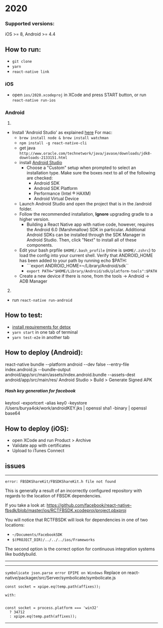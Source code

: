 # 2020

### Supported versions:
iOS >= 8, Android >= 4.4

## How to run:
* `git clone`
* `yarn`
* `react-native link`


### iOS 

* open `ios/2020.xcodeproj` in XCode and press START button, or run `react-native run-ios`

### Android 

1. 
* Install 'Android Studio' as explained [here](https://facebook.github.io/react-native/docs/getting-started.html)
    For mac:
    * ```brew install node & brew install watchman```
    * ```npm install -g react-native-cli```
    * get java ```http://www.oracle.com/technetwork/java/javase/downloads/jdk8-downloads-2133151.html```
    * install [Android Studio](https://developer.android.com/studio/index.html) 
        * Choose a "Custom" setup when prompted to select an installation type. Make sure the boxes next to all of the following are checked:
            * Android SDK
            * Android SDK Platform
            * Performance (Intel ® HAXM)
            * Android Virtual Device
    * Launch Android Studio and open the project that is in the /android folder.
    * Follow the recommended installation, **Ignore** upgrading gradle to a higher version.
        * Building a React Native app with native code, however, requires the Android 6.0 (Marshmallow) SDK in particular. Additional Android SDKs can be installed through the SDK Manager in Android Studio.
        Then, click "Next" to install all of these components.
    * Edit your bash prpfile ```$HOME/.bash_profile``` (mine is ```$HOME/.zshrc```) to load the config into your current shell. Verify that ANDROID_HOME has been added to your path by running echo $PATH:
        * ```export ANDROID_HOME=~/Library/Android/sdk``
        * ```export PATH="$HOME/Library/Android/sdk/platform-tools":$PATH```
    * Create a new device if there is none, from the tools -> Android -> ADB Manager
2.
* run `react-native run-android`


## How to test:
* [install requirements for detox](https://github.com/wix/detox/blob/master/docs/Introduction.GettingStarted.md)
* `yarn start` in one tab of terminal
* `yarn test-e2e` in another tab


## How to deploy (Android):
 react-native bundle --platform android --dev false --entry-file index.android.js --bundle-output android/app/src/main/assets/index.android.bundle --assets-dest android/app/src/main/res/
 Android Studio > Build > Generate Signed APK
##### Hash key generation for facebook
 keytool -exportcert -alias key0 -keystore /Users/burya4ok/work/androidKEY.jks | openssl sha1 -binary | openssl base64
  

## How to deploy (iOS):
 * open XCode and run Product > Archive
 * Validate app with certificates
 * Upload to iTunes Connect
 
## issues 

---- 
`error: FBSDKShareKit/FBSDKShareKit.h file not found`

This is generally a result of an incorrectly configured repository with regards to the location of FBSDK dependencies.

If you take a look at: https://github.com/facebook/react-native-fbsdk/blob/master/ios/RCTFBSDK.xcodeproj/project.pbxproj

You will notice that RCTFBSDK will look for dependencies in one of two locations:

- `~/Documents/FacebookSDK`
- `$(PROJECT_DIR)/../../../ios/Frameworks`

The second option is the correct option for continuous integration systems like buddybuild.

---- 

----

`symbolicate json.parse error EPIPE on Windows`
    Replace on react-native/packager/src/Server/symbolicate/symbolicate.js
    
    const socket = xpipe.eq(temp.path(affixes));

    with:


    const socket = process.platform === 'win32'
      ? 34712
      : xpipe.eq(temp.path(affixes));

----